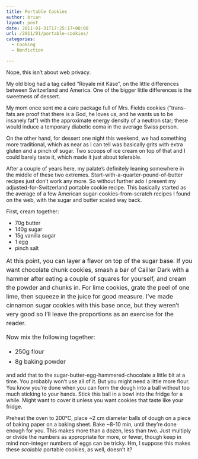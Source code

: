 ```yaml
---
title: Portable Cookies
author: brian
layout: post
date: 2011-01-31T17:25:17+00:00
url: /2011/01/portable-cookies/
categories:
  - Cooking
  - Nonfiction

---
```

Nope, this isn&#8217;t about web privacy.

My old blog had a tag called &#8220;Royale mit Käse&#8221;, on the little differences between Switzerland and America. One of the bigger little differences is the sweetness of dessert.

My mom once sent me a care package full of Mrs. Fields cookies (&#8220;trans-fats are proof that there is a God, he loves us, and he wants us to be insanely fat&#8221;) with the approximate energy density of a neutron star; these would induce a temporary diabetic coma in the average Swiss person.

On the other hand, for dessert one night this weekend, we had something more traditional, which as near as I can tell was basically grits with extra gluten and a pinch of sugar. Two scoops of ice cream on top of that and I could barely taste it, which made it just about tolerable.

After a couple of years here, my palate&#8217;s definitely leaning somewhere in the middle of these two extremes. Start-with-a-quarter-pound-of-butter recipes just don&#8217;t work any more. So without further ado I present my adjusted-for-Switzerland portable cookie recipe. This basically started as the average of a few American sugar-cookies-from-scratch recipes I found on the web, with the sugar and butter scaled way back.

<!--more-->First, cream together:

  * 70g butter
  * 140g sugar
  * 15g vanilla sugar
  * 1 egg
  * pinch salt

<span style="font-size: medium;"><span style="line-height: 24px;">At this point, you can layer a flavor on top of the sugar base. If you want chocolate chunk cookies, smash a bar of Cailler Dark with a hammer after eating a couple of squares for yourself, and cream the powder and chunks in. For lime cookies, grate the peel of one lime, then squeeze in the juice for good measure. I&#8217;ve made cinnamon sugar cookies with this base once, but they weren&#8217;t very good so I&#8217;ll leave the proportions as an exercise for the reader.</span></span>

<span style="font-size: medium;"><span style="line-height: 24px;">Now mix the following together:</span></span>

  * <span style="line-height: 27px; font-size: medium;">250g flour</span>
  * <span style="line-height: 27px; font-size: medium;">8g baking powder</span>

and add that to the sugar-butter-egg-hammered-chocolate a little bit at a time. You probably won&#8217;t use all of it. But you might need a little more flour. You know you&#8217;re done when you can form the dough into a ball without too much sticking to your hands. Stick this ball in a bowl into the fridge for a while. Might want to cover it unless you want cookies that taste like your fridge.

Preheat the oven to 200°C, place ~2 cm diameter balls of dough on a piece of baking paper on a baking sheet. Bake ~8-10 min, until they&#8217;re done enough for you. This makes more than a dozen, less than two. Just multiply or divide the numbers as appropriate for more, or fewer, though keep in mind non-integer numbers of eggs can be tricky. Hm, I suppose this makes these _scalable_ portable cookies, as well, doesn&#8217;t it?